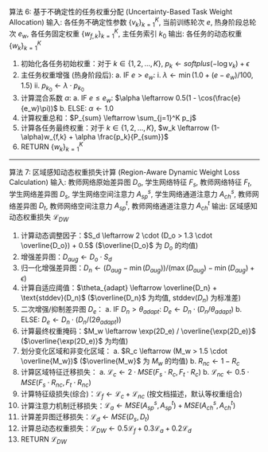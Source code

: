 算法 6: 基于不确定性的任务权重分配 (Uncertainty-Based Task Weight Allocation)
输入: 各任务不确定性参数 $\{v_k\}_{k=1}^K$, 当前训练轮次 $e$, 热身阶段总轮次 $e_w$, 各任务固定权重 $\{w_{f,k}\}_{k=1}^K$, 主任务索引 $k_0$
输出: 各任务的动态权重 $\{w_k\}_{k=1}^K$

1.  初始化各任务初始权重：对于 $k \in \{1,2,...,K\}$, $p_k \leftarrow softplus(-\log v_k) + \epsilon$
2.  主任务权重增强 (热身阶段后):
    a.  IF $e > e_w$: 
        i.  $\lambda \leftarrow \min(1.0 + (e - e_w)/100, 1.5)$
        ii. $p_{k_0} \leftarrow \lambda \cdot p_{k_0}$
3.  计算混合系数 $\alpha$:
    a.  IF $e \leq e_w$: $\alpha \leftarrow 0.5(1 - \cos(\frac{e}{e_w}\pi))$
    b.  ELSE: $\alpha \leftarrow 1.0$
4.  计算权重总和：$P_{sum} \leftarrow \sum_{j=1}^K p_j$
5.  计算各任务最终权重：对于 $k \in \{1,2,...,K\}$, $w_k \leftarrow (1-\alpha)w_{f,k} + \alpha \frac{p_k}{P_{sum}}$
6.  RETURN $\{w_k\}_{k=1}^K$

---

算法 7: 区域感知动态权重损失计算 (Region-Aware Dynamic Weight Loss Calculation)
输入: 教师网络原始差异图 $D_o$, 学生网络特征 $F_s$, 教师网络特征 $F_t$, 学生网络差异图 $D_s$, 学生网络空间注意力 $A_{sp}^s$, 学生网络通道注意力 $A_{ch}^s$, 教师网络差异图 $D_t$, 教师网络空间注意力 $A_{sp}^t$, 教师网络通道注意力 $A_{ch}^t$
输出: 区域感知动态权重损失 $\mathcal{L}_{DW}$

1.  计算动态调整因子：$S_d \leftarrow 2 \cdot (D_o > 1.3 \cdot \overline{D_o}) + 0.5$ ($\overline{D_o}$ 为 $D_o$ 的均值)
2.  增强差异图：$D_{aug} \leftarrow D_o \cdot S_d$
3.  归一化增强差异图：$D_n \leftarrow (D_{aug} - \min(D_{aug})) / (\max(D_{aug}) - \min(D_{aug}) + \epsilon)$
4.  计算自适应阈值：$\theta_{adapt} \leftarrow \overline{D_n} + \text{stddev}(D_n)$ ($\overline{D_n}$ 为均值, $\text{stddev}(D_n)$ 为标准差)
5.  二次增强/抑制差异图 $D_e$：
    a.  IF $D_n > \theta_{adapt}$: $D_e \leftarrow D_n \cdot (D_n / \theta_{adapt})$
    b.  ELSE: $D_e \leftarrow D_n \cdot (D_n / (2\theta_{adapt}))$
6.  计算最终权重掩码：$M_w \leftarrow \exp(2D_e) / \overline{\exp(2D_e)}$ ($\overline{\exp(2D_e)}$ 为均值)
7.  划分变化区域和非变化区域：
    a.  $R_c \leftarrow (M_w > 1.5 \cdot \overline{M_w})$ ($\overline{M_w}$ 为 $M_w$ 的均值)
    b.  $R_{nc} \leftarrow 1 - R_c$
8.  计算区域特征迁移损失：
    a.  $\mathcal{L}_c \leftarrow 2 \cdot MSE(F_s \cdot R_c, F_t \cdot R_c)$
    b.  $\mathcal{L}_{nc} \leftarrow 0.5 \cdot MSE(F_s \cdot R_{nc}, F_t \cdot R_{nc})$
9.  计算特征级损失(综合)：$\mathcal{L}_f \leftarrow \mathcal{L}_c + \mathcal{L}_{nc}$ (按文档描述，默认等权重组合)
10. 计算注意力机制迁移损失：$\mathcal{L}_a \leftarrow MSE(A_{sp}^s, A_{sp}^t) + MSE(A_{ch}^s, A_{ch}^t)$
11. 计算差异图迁移损失：$\mathcal{L}_d \leftarrow MSE(D_s, D_t)$
12. 计算总动态权重损失：$\mathcal{L}_{DW} \leftarrow 0.5\mathcal{L}_f + 0.3\mathcal{L}_a + 0.2\mathcal{L}_d$
13. RETURN $\mathcal{L}_{DW}$ 